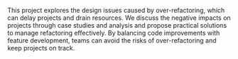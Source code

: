 This project explores the design issues caused by over-refactoring, which can delay projects and drain resources. We discuss the negative impacts on projects through case studies and analysis and propose practical solutions to manage refactoring effectively. By balancing code improvements with feature development, teams can avoid the risks of over-refactoring and keep projects on track. 

